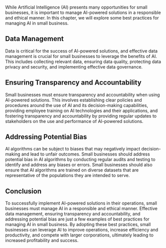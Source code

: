 
While Artificial Intelligence (AI) presents many opportunities for small businesses, it is important to manage AI-powered solutions in a responsible and ethical manner. In this chapter, we will explore some best practices for managing AI in small business.

Data Management
---------------

Data is critical for the success of AI-powered solutions, and effective data management is crucial for small businesses to leverage the benefits of AI. This includes collecting relevant data, ensuring data quality, protecting data privacy and security, and implementing effective data governance.

Ensuring Transparency and Accountability
----------------------------------------

Small businesses must ensure transparency and accountability when using AI-powered solutions. This involves establishing clear policies and procedures around the use of AI and its decision-making capabilities, providing employee training on AI technologies and their applications, and fostering transparency and accountability by providing regular updates to stakeholders on the use and performance of AI-powered solutions.

Addressing Potential Bias
-------------------------

AI algorithms can be subject to biases that may negatively impact decision-making and lead to unfair outcomes. Small businesses should address potential bias in AI algorithms by conducting regular audits and testing to identify and address any biases or errors. Small businesses should also ensure that AI algorithms are trained on diverse datasets that are representative of the populations they are intended to serve.

Conclusion
----------

To successfully implement AI-powered solutions in their operations, small businesses must manage AI in a responsible and ethical manner. Effective data management, ensuring transparency and accountability, and addressing potential bias are just a few examples of best practices for managing AI in small business. By adopting these best practices, small businesses can leverage AI to improve operations, increase efficiency and productivity, and compete with larger corporations, ultimately leading to increased profitability and success.

